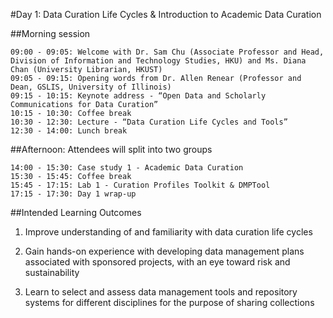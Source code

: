 #Day 1: Data Curation Life Cycles & Introduction to Academic Data Curation

##Morning session

    09:00 - 09:05: Welcome with Dr. Sam Chu (Associate Professor and Head, Division of Information and Technology Studies, HKU) and Ms. Diana Chan (University Librarian, HKUST)
    09:05 - 09:15: Opening words from Dr. Allen Renear (Professor and Dean, GSLIS, University of Illinois)
    09:15 - 10:15: Keynote address - “Open Data and Scholarly Communications for Data Curation”
    10:15 - 10:30: Coffee break
    10:30 - 12:30: Lecture - “Data Curation Life Cycles and Tools”
    12:30 - 14:00: Lunch break

##Afternoon: Attendees will split into two groups

    14:00 - 15:30: Case study 1 - Academic Data Curation
    15:30 - 15:45: Coffee break
    15:45 - 17:15: Lab 1 - Curation Profiles Toolkit & DMPTool
    17:15 - 17:30: Day 1 wrap-up

##Intended Learning Outcomes

1. Improve understanding of and familiarity with data curation life cycles

2. Gain hands-on experience with developing data management plans associated with sponsored projects, with an eye toward risk and sustainability

3. Learn to select and assess data management tools and repository systems for different disciplines for the purpose of sharing collections
